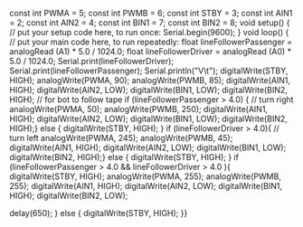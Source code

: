 const int PWMA = 5;
const int PWMB = 6;
const int STBY = 3;
const int AIN1 = 2;
const int AIN2 = 4;
const int BIN1 = 7;
const int BIN2 = 8;
void setup() {
  // put your setup code here, to run once:
  Serial.begin(9600);
}
void loop() {
  // put your main code here, to run repeatedly:
  float lineFollowerPassenger = analogRead (A1) * 5.0 / 1024.0;
  float lineFollowerDriver = analogRead (A0) * 5.0 / 1024.0;
  Serial.print(lineFollowerDriver);
  Serial.print(lineFollowerPassenger);
  Serial.println("V\t");
  digitalWrite(STBY, HIGH);
  analogWrite(PWMA, 90);
  analogWrite(PWMB, 85);
  digitalWrite(AIN1, HIGH);
  digitalWrite(AIN2, LOW);
  digitalWrite(BIN1, LOW);
  digitalWrite(BIN2, HIGH);
  // for bot to follow tape
   if (lineFollowerPassenger > 4.0) {
      // turn right
    analogWrite(PWMA, 50);
    analogWrite(PWMB, 250);
    digitalWrite(AIN1, HIGH);
    digitalWrite(AIN2, LOW);
    digitalWrite(BIN1, LOW);
    digitalWrite(BIN2, HIGH);}
    else {
      digitalWrite(STBY, HIGH);
    }
   if (lineFollowerDriver > 4.0){
      // turn left
    analogWrite(PWMA, 245);
    analogWrite(PWMB, 45);
    digitalWrite(AIN1, HIGH);
    digitalWrite(AIN2, LOW);
    digitalWrite(BIN1, LOW);
    digitalWrite(BIN2, HIGH);}
    else {
      digitalWrite(STBY, HIGH);
  }
  if (lineFollowerPassenger > 4.0 && lineFollowerDriver > 4.0 ){ 
  digitalWrite(STBY, HIGH);
  analogWrite(PWMA, 255);
  analogWrite(PWMB, 255);
  digitalWrite(AIN1, HIGH);
  digitalWrite(AIN2, LOW);
  digitalWrite(BIN1, HIGH);
  digitalWrite(BIN2, LOW);
  
  delay(650);
  }
    else {
      digitalWrite(STBY, HIGH);
  }}
